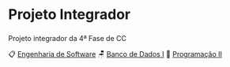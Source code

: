 # Projeto Integrador
### 
Projeto integrador da 4ª Fase de CC

:clipboard: [Engenharia de Software](https://github.com/marconiryan/projeto-integrador/tree/main/Eng.%20Sofware)
🪑 [Banco de Dados I](https://github.com/marconiryan/projeto-integrador/tree/main/Banco%20de%20Dados)
:pencil: [Programação II](https://github.com/marconiryan/projeto-integrador/tree/main/Programacao%20II)    
